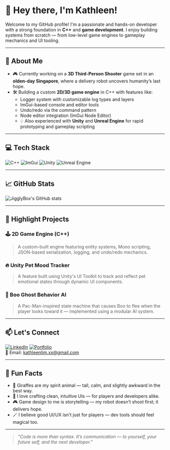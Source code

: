 # 👋 Hey there, I'm Kathleen!

Welcome to my GitHub profile! I'm a passionate and hands-on developer with a strong foundation in **C++** and **game development**. I enjoy building systems from scratch — from low-level game engines to gameplay mechanics and UI tooling.

---

## 🚀 About Me

- 🎮 Currently working on a **3D Third-Person Shooter** game set in an **olden-day Singapore**, where a delivery robot uncovers humanity’s last hope.
- 🛠️ Building a custom **2D/3D game engine** in C++ with features like:
  - Logger system with customizable log types and layers
  - ImGui-based console and editor tools
  - Undo/redo via the command pattern
  - Node editor integration (ImGui Node Editor)
  - 💡 Also experienced with **Unity** and **Unreal Engine** for rapid prototyping and gameplay scripting

---

## 💻 Tech Stack

![C++](https://img.shields.io/badge/C++-00599C?style=flat&logo=cplusplus&logoColor=white)
![ImGui](https://img.shields.io/badge/ImGui-000000?style=flat&logo=github&logoColor=white)
![Unity](https://img.shields.io/badge/Unity-100000?style=flat&logo=unity&logoColor=white)
![Unreal Engine](https://img.shields.io/badge/Unreal-313131?style=flat&logo=unrealengine&logoColor=white)

---

## 📈 GitHub Stats

![JigglyBox's GitHub stats](https://github-readme-stats.vercel.app/api?username=JigglyBox&show_icons=true&theme=tokyonight)

---

## 🧩 Highlight Projects

### 🕹️ 2D Game Engine (C++)
> A custom-built engine featuring entity systems, Mono scripting, JSON-based serialization, logging, and undo/redo mechanics.

### 🔥 Unity Pet Mood Tracker
> A feature built using Unity's UI Toolkit to track and reflect pet emotional states through dynamic UI components.

### 👻 Boo Ghost Behavior AI
> A Pac-Man-inspired state machine that causes Boo to flee when the player looks toward it — implemented using a modular AI system.

---

## 📫 Let's Connect

[![LinkedIn](https://img.shields.io/badge/LinkedIn-0077B5?style=flat&logo=linkedin&logoColor=white)](https://www.linkedin.com/in/kathleenlxx/)
[![Portfolio](https://img.shields.io/badge/Portfolio-000000?style=flat&logo=githubpages&logoColor=white)](https://withkathleen.com)  
📧 Email: [kathleenlim.xx@gmail.com](mailto:kathleenlim.xx@gmail.com)

---

## 🔖 Fun Facts

- 🦒 Giraffes are my spirit animal — tall, calm, and slightly awkward in the best way.
- 🎨 I love crafting clean, intuitive UIs — for players and developers alike.
- 🎮 Game design to me is storytelling — my robot doesn’t shoot first; it delivers hope.
- 🪄 I believe good UI/UX isn't just for players — dev tools should feel magical too.

---

> *“Code is more than syntax. It’s communication — to yourself, your future self, and the next developer.”*
